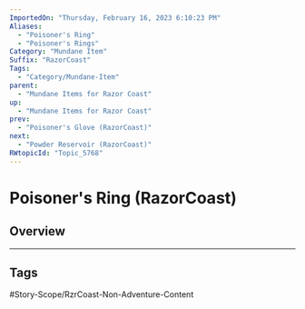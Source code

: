 ```yaml
---
ImportedOn: "Thursday, February 16, 2023 6:10:23 PM"
Aliases:
  - "Poisoner's Ring"
  - "Poisoner's Rings"
Category: "Mundane Item"
Suffix: "RazorCoast"
Tags:
  - "Category/Mundane-Item"
parent:
  - "Mundane Items for Razor Coast"
up:
  - "Mundane Items for Razor Coast"
prev:
  - "Poisoner's Glove (RazorCoast)"
next:
  - "Powder Reservoir (RazorCoast)"
RWtopicId: "Topic_5768"
---
```

# Poisoner's Ring (RazorCoast)
## Overview

---
## Tags
#Story-Scope/RzrCoast-Non-Adventure-Content

